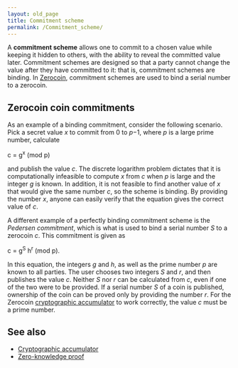 ```yaml
---
layout: old_page
title: Commitment scheme
permalink: /Commitment_scheme/
---
```


A **commitment scheme** allows one to commit to a chosen value while keeping it hidden to others, with the ability to reveal the committed value later. Commitment schemes are designed so that a party cannot change the value after they have committed to it: that is, commitment schemes are binding. In [Zerocoin](/Zerocoin "wikilink"), commitment schemes are used to bind a serial number to a zerocoin.

Zerocoin coin commitments
-------------------------

As an example of a binding commitment, consider the following scenario. Pick a secret value *x* to commit from 0 to *p*−1, where *p* is a large prime number, calculate


c = g<sup>x</sup> (mod p)

and publish the value *c*. The discrete logarithm problem dictates that it is computationally infeasible to compute *x* from *c* when *p* is large and the integer *g* is known. In addition, it is not feasible to find another value of *x* that would give the same number *c*, so the scheme is binding. By providing the number *x*, anyone can easily verify that the equation gives the correct value of *c*.

A different example of a perfectly binding commitment scheme is the *Pedersen commitment*, which is what is used to bind a serial number *S* to a zerocoin *c*. This commitment is given as


c = g<sup>S</sup> h<sup>r</sup> (mod p).

In this equation, the integers *g* and *h*, as well as the prime number *p* are known to all parties. The user chooses two integers *S* and *r*, and then publishes the value *c*. Neither *S* nor *r* can be calculated from *c*, even if one of the two were to be provided. If a serial number *S* of a coin is published, ownership of the coin can be proved only by providing the number *r*. For the Zerocoin [cryptographic accumulator](/Cryptographic_accumulator "wikilink") to work correctly, the value *c* must be a prime number.

See also
--------

-   [Cryptographic accumulator](/Cryptographic_accumulator "wikilink")
-   [Zero-knowledge proof](/Zero-knowledge_proof "wikilink")